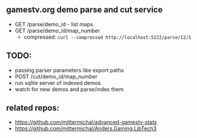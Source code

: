 ## gamestv.org demo parse and cut service
- GET /parse/demo_id - list maps
- GET /parse/demo_id/map_number
  - compressed: `curl --compressed http://localhost:5222/parse/12/1`
## TODO:
- passing parser parameters like export paths
- POST /cut/demo_id/map_number
- run sqlite server of indexed demos
- watch for new demos and parse/index them

## related repos: 
- https://github.com/mittermichal/advanced-gamestv-stats
- https://github.com/mittermichal/Anders.Gaming.LibTech3